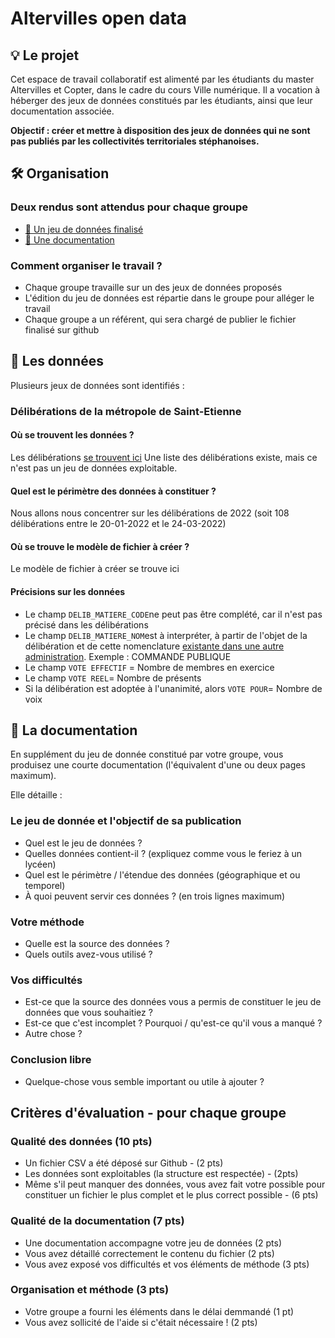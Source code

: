 # Altervilles open data

## 💡 Le projet

Cet espace de travail collaboratif est alimenté par les étudiants du master Altervilles et Copter, dans le cadre du cours Ville numérique.
Il a vocation à héberger des jeux de données constitués par les étudiants, ainsi que leur documentation associée.

**Objectif : créer et mettre à disposition des jeux de données qui ne sont pas publiés par les collectivités territoriales stéphanoises.**

## 🛠 Organisation

### Deux rendus sont attendus pour chaque groupe

- [🔎 Un jeu de données finalisé](#-les-données)
- [📖 Une documentation](#-la-documentation)

### Comment organiser le travail ?

- Chaque groupe travaille sur un des jeux de données proposés
- L'édition du jeu de données est répartie dans le groupe pour alléger le travail
- Chaque groupe a un référent, qui sera chargé de publier le fichier finalisé sur github

## 🔎 Les données

Plusieurs jeux de données sont identifiés :

### Délibérations de la métropole de Saint-Etienne

#### Où se trouvent les données ?

Les délibérations [se trouvent ici](https://www.saint-etienne-metropole.fr/la-metropole/vie-democratique/deliberations)
Une liste des délibérations existe, mais ce n'est pas un jeu de données exploitable. 

#### Quel est le périmètre des données à constituer ?

Nous allons nous concentrer sur les délibérations de 2022 (soit 108 délibérations entre le 20-01-2022 et le 24-03-2022)

#### Où se trouve le modèle de fichier à créer ?

Le modèle de fichier à créer se trouve ici

#### Précisions sur les données

- Le champ `DELIB_MATIERE_CODE`ne peut pas être complété, car il n'est pas précisé dans les délibérations
- Le champ `DELIB_MATIERE_NOM`est à interpréter, à partir de l'objet de la délibération et de cette nomenclature [existante dans une autre administration](http://www.moselle.gouv.fr/content/download/1107/7994/file/nomenclature.pdf). Exemple : COMMANDE PUBLIQUE
- Le champ `VOTE EFFECTIF` = Nombre de membres en exercice
- Le champ `VOTE REEL`= Nombre de présents
- Si la délibération est adoptée à l'unanimité, alors `VOTE POUR`= Nombre de voix

## 📖 La documentation

En supplément du jeu de donnée constitué par votre groupe, vous produisez une courte documentation (l'équivalent d'une ou deux pages maximum).

Elle détaille :

### Le jeu de donnée et l'objectif de sa publication

- Quel est le jeu de données ?
- Quelles données contient-il ? (expliquez comme vous le feriez à un lycéen)
- Quel est le périmètre / l'étendue des données (géographique et ou temporel)
- À quoi peuvent servir ces données ? (en trois lignes maximum)

### Votre méthode

- Quelle est la source des données ?
- Quels outils avez-vous utilisé ?

### Vos difficultés

- Est-ce que la source des données vous a permis de constituer le jeu de données que vous souhaitiez ?
- Est-ce que c'est incomplet ? Pourquoi / qu'est-ce qu'il vous a manqué ?
- Autre chose ?

### Conclusion libre

- Quelque-chose vous semble important ou utile à ajouter ?

## Critères d'évaluation - pour chaque groupe

### Qualité des données (10 pts)

- Un fichier CSV a été déposé sur Github - (2 pts)
- Les données sont exploitables (la structure est respectée) - (2pts)
- Même s'il peut manquer des données, vous avez fait votre possible pour constituer un fichier le plus complet et le plus correct possible - (6 pts)

### Qualité de la documentation (7 pts)

- Une documentation accompagne votre jeu de données (2 pts)
- Vous avez détaillé correctement le contenu du fichier (2 pts)
- Vous avez exposé vos difficultés et vos éléments de méthode (3 pts)

### Organisation et méthode (3 pts)

- Votre groupe a fourni les éléments dans le délai demmandé (1 pt)
- Vous avez sollicité de l'aide si c'était nécessaire ! (2 pts)
